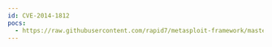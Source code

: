 ```yaml
---
id: CVE-2014-1812
pocs:
  - https://raw.githubusercontent.com/rapid7/metasploit-framework/master/modules/auxiliary/scanner/smb/smb_enum_gpp.rb
---
```

